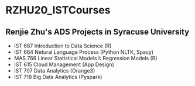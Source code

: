 # RZHU20_ISTCourses
## Renjie Zhu's ADS Projects in Syracuse University
- IST 687 Introduction to Data Science (R)
- IST 664 Netural Language Process (Python NLTK, Spacy)
- MAS 766 Linear Statistical Models I: Regression Models (R)
- IST 615 Cloud Management (App Design)
- IST 707 Data Analytics (Orange3)
- IST 718 Big Data Analytics (Pyspark)
